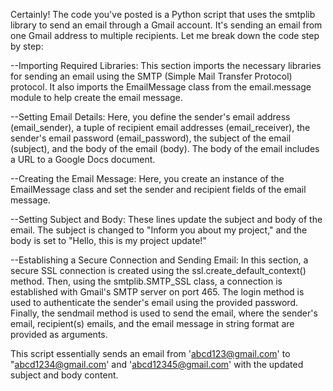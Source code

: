 Certainly! The code you've posted is a Python script that uses the smtplib library to send an email through a Gmail account. It's sending an email from one Gmail address to multiple recipients. Let me break down the code step by step:

--Importing Required Libraries:
   This section imports the necessary libraries for sending an email using the SMTP (Simple Mail Transfer Protocol) protocol. It also imports the EmailMessage class from the email.message module to help create the email message.

--Setting Email Details:
    Here, you define the sender's email address (email_sender), a tuple of recipient email addresses (email_receiver), the sender's email password (email_password), the subject of the email (subject), and the body of the email (body). The body of the email includes a URL to a Google Docs document.

--Creating the Email Message:
    Here, you create an instance of the EmailMessage class and set the sender and recipient fields of the email message.

--Setting Subject and Body:
    These lines update the subject and body of the email. The subject is changed to "Inform you about my project," and the body is set to "Hello, this is my project update!"

--Establishing a Secure Connection and Sending Email:
    In this section, a secure SSL connection is created using the ssl.create_default_context() method. Then, using the smtplib.SMTP_SSL class, a connection is established with Gmail's SMTP server on port 465. The login method is used to authenticate the sender's email using the provided password. Finally, the sendmail method is used to send the email, where the sender's email, recipient(s) emails, and the email message in string format are provided as arguments.

This script essentially sends an email from 'abcd123@gmail.com' to "abcd1234@gmail.com' and 'abcd12345@gmail.com' with the updated subject and body content.

